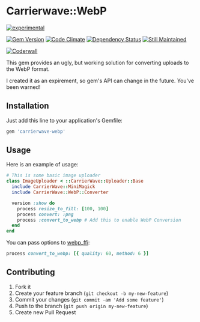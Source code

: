 # Carrierwave::WebP

[![experimental](https://rawgithub.com/hughsk/stability-badges/master/dist/experimental.svg)](http://github.com/hughsk/stability-badges)

[![Gem Version](https://badge.fury.io/rb/carrierwave-webp.png)](http://badge.fury.io/rb/carrierwave-webp)
[![Code Climate](https://codeclimate.com/github/kavu/carrierwave-webp.png)](https://codeclimate.com/github/kavu/carrierwave-webp)
[![Dependency Status](https://gemnasium.com/kavu/carrierwave-webp.png)](https://gemnasium.com/kavu/carrierwave-webp)
[![Still Maintained](http://stillmaintained.com/kavu/carrierwave-webp.png)](http://stillmaintained.com/kavu/carrierwave-webp)

[![Coderwall](https://api.coderwall.com/kavu/endorsecount.png)](https://coderwall.com/kavu)

This gem provides an ugly, but working solution for converting uploads to the WebP format.

I created it as an expirement, so gem's API can change in the future. You've been warned!

## Installation

Just add this line to your application's Gemfile:

```ruby
gem 'carrierwave-webp'
```

## Usage

Here is an example of usage:

```ruby
# This is some basic image uploader
class ImageUploader < ::CarrierWave::Uploader::Base
  include CarrierWave::MiniMagick
  include CarrierWave::WebP::Converter

  version :show do
    process resize_to_fill: [100, 100]
    process convert: :png
    process :convert_to_webp # Add this to enable WebP Conversion
  end
end
```

You can pass options to [webp_ffi](https://github.com/le0pard/webp-ffi):
``` ruby
process convert_to_webp: [{ quality: 60, method: 6 }]
```


## Contributing

1. Fork it
2. Create your feature branch (`git checkout -b my-new-feature`)
3. Commit your changes (`git commit -am 'Add some feature'`)
4. Push to the branch (`git push origin my-new-feature`)
5. Create new Pull Request
